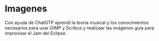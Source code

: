 # Imagenes

Con ayuda de ChatGTP aprendí la teoría musical y los conocimientos necesarios para usar GIMP y Scribus y realizaar las imágenes guía para improvisar el Jam del Eclipse.